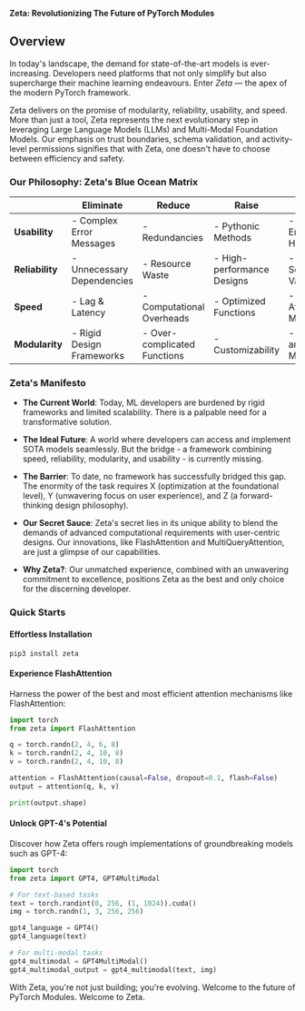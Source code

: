**Zeta: Revolutionizing The Future of PyTorch Modules**

## **Overview**

In today's landscape, the demand for state-of-the-art models is ever-increasing. Developers need platforms that not only simplify but also supercharge their machine learning endeavours. Enter *Zeta* — the apex of the modern PyTorch framework.

Zeta delivers on the promise of modularity, reliability, usability, and speed. More than just a tool, Zeta represents the next evolutionary step in leveraging Large Language Models (LLMs) and Multi-Modal Foundation Models. Our emphasis on trust boundaries, schema validation, and activity-level permissions signifies that with Zeta, one doesn't have to choose between efficiency and safety.

### **Our Philosophy: Zeta's Blue Ocean Matrix**

|                   | **Eliminate**                 | **Reduce**                   | **Raise**                      | **Create**                 |
|-------------------|-------------------------------|------------------------------|--------------------------------|-----------------------------|
| **Usability**     | - Complex Error Messages      | - Redundancies               | - Pythonic Methods             | - Stepwise Error Handling  |
| **Reliability**   | - Unnecessary Dependencies    | - Resource Waste             | - High-performance Designs    | - Strict Schema Validation |
| **Speed**         | - Lag & Latency               | - Computational Overheads    | - Optimized Functions         | - Next-gen Attention Mechanisms |
| **Modularity**    | - Rigid Design Frameworks     | - Over-complicated Functions | - Customizability             | - Plug-and-play Modules    |

### **Zeta's Manifesto**

- **The Current World**: Today, ML developers are burdened by rigid frameworks and limited scalability. There is a palpable need for a transformative solution.
  
- **The Ideal Future**: A world where developers can access and implement SOTA models seamlessly. But the bridge - a framework combining speed, reliability, modularity, and usability - is currently missing.
  
- **The Barrier**: To date, no framework has successfully bridged this gap. The enormity of the task requires X (optimization at the foundational level), Y (unwavering focus on user experience), and Z (a forward-thinking design philosophy).
  
- **Our Secret Sauce**: Zeta's secret lies in its unique ability to blend the demands of advanced computational requirements with user-centric designs. Our innovations, like FlashAttention and MultiQueryAttention, are just a glimpse of our capabilities.
  
- **Why Zeta?**: Our unmatched experience, combined with an unwavering commitment to excellence, positions Zeta as the best and only choice for the discerning developer.

### **Quick Starts**
  
#### **Effortless Installation**
```
pip3 install zeta 
```

#### **Experience FlashAttention**

Harness the power of the best and most efficient attention mechanisms like FlashAttention:
```python
import torch
from zeta import FlashAttention

q = torch.randn(2, 4, 6, 8)
k = torch.randn(2, 4, 10, 8)
v = torch.randn(2, 4, 10, 8)

attention = FlashAttention(causal=False, dropout=0.1, flash=False)
output = attention(q, k, v)

print(output.shape) 
```

#### **Unlock GPT-4's Potential**

Discover how Zeta offers rough implementations of groundbreaking models such as GPT-4:
```python
import torch
from zeta import GPT4, GPT4MultiModal

# For text-based tasks
text = torch.randint(0, 256, (1, 1024)).cuda()
img = torch.randn(1, 3, 256, 256)

gpt4_language = GPT4()
gpt4_language(text)

# For multi-modal tasks
gpt4_multimodal = GPT4MultiModal()
gpt4_multimodal_output = gpt4_multimodal(text, img)
```

With Zeta, you're not just building; you're evolving. Welcome to the future of PyTorch Modules. Welcome to Zeta.